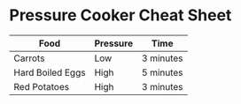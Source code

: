 # Pressure Cooker Cheat Sheet

| Food | Pressure | Time |
| --- | --- | --- |
| Carrots | Low | 3 minutes |
| Hard Boiled Eggs | High | 5 minutes |
| Red Potatoes | High | 3 minutes |